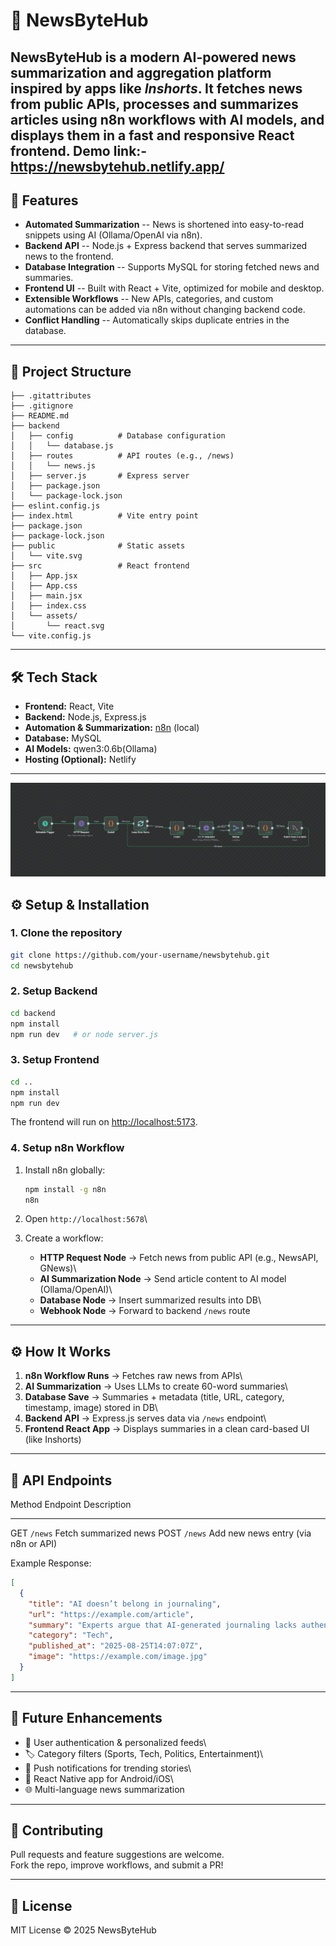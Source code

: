 # 📰 NewsByteHub

NewsByteHub is a modern **AI-powered news summarization and aggregation
platform** inspired by apps like *Inshorts*.
It fetches news from public APIs, processes and summarizes articles
using **n8n workflows with AI models**, and displays them in a **fast
and responsive React frontend**.
Demo link:- https://newsbytehub.netlify.app/
------------------------------------------------------------------------

## 🚀 Features

-   **Automated Summarization** -- News is shortened into easy-to-read
    snippets using AI (Ollama/OpenAI via n8n).
-   **Backend API** -- Node.js + Express backend that serves summarized
    news to the frontend.
-   **Database Integration** -- Supports MySQL for
    storing fetched news and summaries.
-   **Frontend UI** -- Built with React + Vite, optimized for mobile and
    desktop.
-   **Extensible Workflows** -- New APIs, categories, and custom
    automations can be added via n8n without changing backend code.
-   **Conflict Handling** -- Automatically skips duplicate entries in
    the database.

------------------------------------------------------------------------

## 📂 Project Structure

    ├── .gitattributes
    ├── .gitignore
    ├── README.md
    ├── backend
    │   ├── config          # Database configuration
    │   │   └── database.js
    │   ├── routes          # API routes (e.g., /news)
    │   │   └── news.js
    │   ├── server.js       # Express server
    │   ├── package.json
    │   └── package-lock.json
    ├── eslint.config.js
    ├── index.html          # Vite entry point
    ├── package.json
    ├── package-lock.json
    ├── public              # Static assets
    │   └── vite.svg
    ├── src                 # React frontend
    │   ├── App.jsx
    │   ├── App.css
    │   ├── main.jsx
    │   ├── index.css
    │   └── assets/
    │       └── react.svg
    └── vite.config.js

------------------------------------------------------------------------

## 🛠️ Tech Stack

-   **Frontend:** React, Vite
-   **Backend:** Node.js, Express.js
-   **Automation & Summarization:** [n8n](https://n8n.io/) (local)
-   **Database:** MySQL 
-   **AI Models:**  qwen3:0.6b(Ollama)
-   **Hosting (Optional):** Netlify

------------------------------------------------------------------------
![N8N Diagram](./public/N8N.png)

## ⚙️ Setup & Installation

### 1. Clone the repository

``` bash
git clone https://github.com/your-username/newsbytehub.git
cd newsbytehub
```

### 2. Setup Backend

``` bash
cd backend
npm install
npm run dev   # or node server.js
```

### 3. Setup Frontend

``` bash
cd ..
npm install
npm run dev
```

The frontend will run on <http://localhost:5173>.

### 4. Setup n8n Workflow

1.  Install n8n globally:

    ``` bash
    npm install -g n8n
    n8n
    ```

2.  Open `http://localhost:5678`\

3.  Create a workflow:

    -   **HTTP Request Node** → Fetch news from public API (e.g.,
        NewsAPI, GNews)\
    -   **AI Summarization Node** → Send article content to AI model
        (Ollama/OpenAI)\
    -   **Database Node** → Insert summarized results into DB\
    -   **Webhook Node** → Forward to backend `/news` route

------------------------------------------------------------------------

## ⚙️ How It Works

1.  **n8n Workflow Runs** → Fetches raw news from APIs\
2.  **AI Summarization** → Uses LLMs to create 60-word summaries\
3.  **Database Save** → Summaries + metadata (title, URL, category,
    timestamp, image) stored in DB\
4.  **Backend API** → Express.js serves data via `/news` endpoint\
5.  **Frontend React App** → Displays summaries in a clean card-based UI
    (like Inshorts)

------------------------------------------------------------------------

## 📡 API Endpoints

  Method   Endpoint   Description
  -------- ---------- -------------------------------------
  GET      `/news`    Fetch summarized news
  POST     `/news`    Add new news entry (via n8n or API)

Example Response:

``` json
[
  {
    "title": "AI doesn’t belong in journaling",
    "url": "https://example.com/article",
    "summary": "Experts argue that AI-generated journaling lacks authenticity...",
    "category": "Tech",
    "published_at": "2025-08-25T14:07:07Z",
    "image": "https://example.com/image.jpg"
  }
]
```

------------------------------------------------------------------------

## 📌 Future Enhancements

-   🔐 User authentication & personalized feeds\
-   🏷️ Category filters (Sports, Tech, Politics, Entertainment)\
-   🔔 Push notifications for trending stories\
-   📱 React Native app for Android/iOS\
-   🌐 Multi-language news summarization

------------------------------------------------------------------------

## 🤝 Contributing

Pull requests and feature suggestions are welcome.\
Fork the repo, improve workflows, and submit a PR!

------------------------------------------------------------------------

## 📄 License

MIT License © 2025 NewsByteHub

